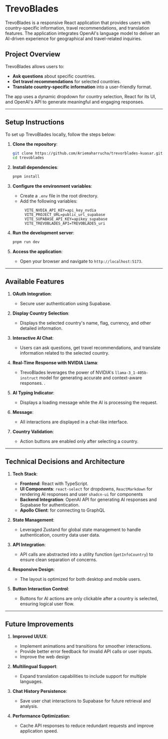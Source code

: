 # TrevoBlades

TrevoBlades is a responsive React application that provides users with country-specific information, travel recommendations, and translation features. The application integrates OpenAI's language model to deliver an AI-driven experience for geographical and travel-related inquiries.

## Project Overview

TrevoBlades allows users to:
- **Ask questions** about specific countries.
- **Get travel recommendations** for selected countries.
- **Translate country-specific information** into a user-friendly format.

The app uses a dynamic dropdown for country selection, React for its UI, and OpenAI's API to generate meaningful and engaging responses.

---

## Setup Instructions

To set up TrevoBlades locally, follow the steps below:

1. **Clone the repository**:
    ```bash
    git clone https://github.com/Ariemaharrucha/trevorblades-kuasar.git
    cd trevoblades
    ```

2. **Install dependencies**:
    ```bash
    pnpm install
    ```

3. **Configure the environment variables**:
    - Create a `.env` file in the root directory.
    - Add the following variables:
      ```env
        VITE_NVDIA_API_KEY=api_key_nvdia
        VITE_PROJECT_URL=public_url_supabase
        VITE_SUPABASE_API_KEY=apikey_supabase
        VITE_TREVOBLADES_API=TREVOBLADES_uri
      ```

4. **Run the development server**:
    ```bash
    pnpm run dev
    ```

5. **Access the application**:
    - Open your browser and navigate to `http://localhost:5173`.

---

## Available Features

1. **OAuth Integration**:
   - Secure user authentication using Supabase.

2. **Display Country Selection**:
   - Displays the selected country's name, flag, currency, and other detailed information.

3. **Interactive AI Chat**:
   - Users can ask questions, get travel recommendations, and translate information related to the selected country.

4. **Real-Time Response with NVIDIA Llama**:
   - TrevoBlades leverages the power of NVIDIA's `llama-3_1-405b-instruct` model for generating accurate and context-aware responses.
.

5. **AI Typing Indicator**:
   - Displays a loading message while the AI is processing the request.

6. **Message**:
   - All interactions are displayed in a chat-like interface.

7. **Country Validation**:
   - Action buttons are enabled only after selecting a country.

---

## Technical Decisions and Architecture

1. **Tech Stack**:
   - **Frontend**: React with TypeScript.
   - **UI Components**: `react-select` for dropdowns, `ReactMarkdown` for rendering AI responses and user `shadcn-ui` for components
   - **Backend Integration**: OpenAI API for generating AI responses and Supabase for authentication.
   - **Apollo Client**: for connecting to GraphQL

2. **State Management**:
   - Leveraged Zustand for global state management to handle authentication, country data user data.

3. **API Integration**:
   - API calls are abstracted into a utility function (`getInfoCountry`) to ensure clean separation of concerns.

4. **Responsive Design**:
   - The layout is optimized for both desktop and mobile users.

5. **Button Interaction Control**:
   - Buttons for AI actions are only clickable after a country is selected, ensuring logical user flow.

---

## Future Improvements

1. **Improved UI/UX**:
   - Implement animations and transitions for smoother interactions.
   - Provide better error feedback for invalid API calls or user inputs.
   - Improve the web design

2. **Multilingual Support**:
   - Expand translation capabilities to include support for multiple languages.

3. **Chat History Persistence**:
   - Save user chat interactions to Supabase for future retrieval and analysis.

4. **Performance Optimization**:
   - Cache API responses to reduce redundant requests and improve application speed.


